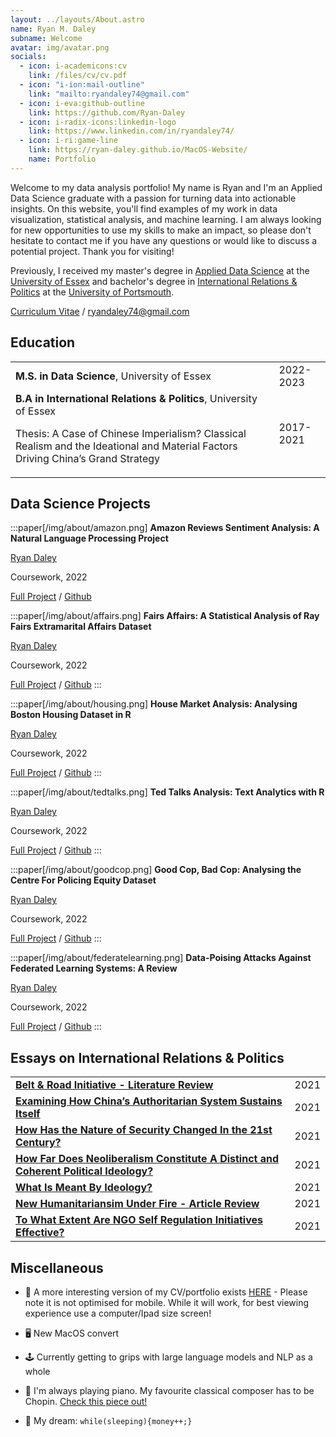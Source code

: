 ```yaml
---
layout: ../layouts/About.astro
name: Ryan M. Daley
subname: Welcome
avatar: img/avatar.png
socials:
  - icon: i-academicons:cv
    link: /files/cv/cv.pdf
  - icon: "i-ion:mail-outline"
    link: "mailto:ryandaley74@gmail.com"
  - icon: i-eva:github-outline
    link: https://github.com/Ryan-Daley
  - icon: i-radix-icons:linkedin-logo
    link: https://www.linkedin.com/in/ryandaley74/
  - icon: i-ri:game-line
    link: https://ryan-daley.github.io/MacOS-Website/
    name: Portfolio
---
```


Welcome to my data analysis portfolio! My name is Ryan and I'm an Applied Data Science graduate with a passion for turning data into actionable insights. On this website, you'll find examples of my work in data visualization, statistical analysis, and machine learning. I am always looking for new opportunities to use my skills to make an impact, so please don't hesitate to contact me if you have any questions or would like to discuss a potential project. Thank you for visiting!

Previously, I received my master's degree in [Applied Data Science](https://www.essex.ac.uk/courses/pg01389/1/msc-applied-data-science) at the [University of Essex](https://www.essex.ac.uk/) and bachelor's degree in [International Relations & Politics](https://www.port.ac.uk/study/courses/undergraduate/ba-hons-international-relations-and-politics) at the [University of Portsmouth](https://www.port.ac.uk/).

[Curriculum Vitae](/files/cv/cv.pdf) / ryandaley74@gmail.com


## Education

|                                                                                                                       |           |
| --------------------------------------------------------------------------------------------------------------------- | --------- |
| **M.S. in Data Science**, University of Essex                                                                           | 2022-2023 |
| **B.A in International Relations & Politics**, University of Essex <p>Thesis: A Case of Chinese Imperialism? Classical Realism and the Ideational and Material Factors Driving China’s Grand Strategy</p> | 2017-2021 |


## Data Science Projects

:::paper[/img/about/amazon.png]
**Amazon Reviews Sentiment Analysis: A Natural Language Processing Project**

<u>Ryan Daley</u>

Coursework, 2022

[Full Project](https://raw.githubusercontent.com/Ryan-Daley/Amazon-Reviews-Sentiment-Analysis/main/Amazon%20Reviews%20Sentiment%20Analysis.pdf) / [Github]()


:::paper[/img/about/affairs.png]
**Fairs Affairs: A Statistical Analysis of Ray Fairs Extramarital Affairs Dataset**

<u> Ryan Daley </u>

Coursework, 2022

[Full Project](https://raw.githubusercontent.com/Ryan-Daley/Extramarital-Affairs/main/A%20Statistical%20Analysis%20of%20Fair's%20Affairs.pdf) /
[Github](https://github.com/Ryan-Daley/Extramarital-Affairs)
:::

:::paper[/img/about/housing.png]
**House Market Analysis: Analysing Boston Housing Dataset in R**

<u>Ryan Daley </u>

Coursework, 2022

[Full Project](https://raw.githubusercontent.com/Ryan-Daley/House-Price-Determinants/main/Final%20Report.pdf) / [Github](https://github.com/Ryan-Daley/House-Price-Determinants)
:::

:::paper[/img/about/tedtalks.png]
**Ted Talks Analysis: Text Analytics with R**

<u>Ryan Daley</u>

Coursework, 2022

[Full Project](https://raw.githubusercontent.com/Ryan-Daley/Text-Analytics-With-R/main/MA331%20-%20Midterm%20Project.pdf) / [Github](https://github.com/Ryan-Daley/Text-Analytics-With-R)
:::

:::paper[/img/about/goodcop.png]
**Good Cop, Bad Cop: Analysing the Centre For Policing Equity Dataset**

<u>Ryan Daley</u>

Coursework, 2022

[Full Project](https://raw.githubusercontent.com/Ryan-Daley/Good-Cop-Bad-Cop/main/MA304%20-%20EDA%20of%20CPE%20data.pdf) / [Github](https://github.com/Ryan-Daley/Good-Cop-Bad-Cop)
:::

:::paper[/img/about/federatelearning.png]
**Data-Poising Attacks Against Federated Learning Systems: A Review**

<u>Ryan Daley</u>

Coursework, 2022

[Full Project](https://iopscience.iop.org/article/10.1088/1742-6596/1487/1/012016/pdf) / [Github]()
:::

## Essays on International Relations & Politics

|                                                                                                                                                             |           |
| ----------------------------------------------------------------------------------------------------------------------------------------------------------- | --------- |
| [**Belt & Road Initiative - Literature Review**](https://raw.githubusercontent.com/Ryan-Daley/IR-Essays/main/Belt%20%26%20Road%20Initiative%20Literature%20Review.pdf)                                                    | 2021 |
| [**Examining How China’s Authoritarian System Sustains Itself**](https://raw.githubusercontent.com/Ryan-Daley/IR-Essays/main/Autocracy%20%26%20Democracy%20-%20How%20Does%20Chinas%20Authoritarian%20System%20Sustain%20Itself.pdf)          | 2021|
| [**How Has the Nature of Security Changed In the 21st Century?**](https://raw.githubusercontent.com/Ryan-Daley/IR-Essays/main/21st%20Century%20Security%20Challenges%20-%20How%20Has%20the%20Nature%20of%20Security%20Changed%20In%20the%2021st%20Century.pdf)                                                                                                             | 2021 |
| [**How Far Does Neoliberalism Constitute A Distinct and Coherent Political Ideology?**](https://raw.githubusercontent.com/Ryan-Daley/IR-Essays/main/Ideology%20%26%20Politics%20-%20How%20far%20does%20neoliberalism%20constitute%20a%20distinct%20and%20coherent%20political%20ideology.pdf)                                                                                                           | 2021 |
| [**What Is Meant By Ideology?**](https://raw.githubusercontent.com/Ryan-Daley/IR-Essays/main/Ideology%20%26%20Politics%20-%20What%20Is%20Meant%20By%20Ideology%20-%20FINAL.pdf) | 2021 |
| [**New Humanitariansim Under Fire - Article Review**](https://raw.githubusercontent.com/Ryan-Daley/IR-Essays/main/NGOs%20%26%20Social%20Movements%20-%20Article%20Review.pdf)                                                     | 2021 |
| [**To What Extent Are NGO Self Regulation Initiatives Effective?**](https://raw.githubusercontent.com/Ryan-Daley/IR-Essays/main/NGOs%20%26%20Social%20Movements%20-%20To%20What%20Extent%20Are%20NGO%20Self-Regulation%20Initiatives%20Effective.pdf)  | 2021 |


## Miscellaneous

- 🚀 A more interesting version of my CV/portfolio exists [HERE](https://ryan-daley.github.io/MacOS-Website) - Please note it is not optimised for mobile. While it will work, for best viewing experience use a computer/Ipad size screen!

- 🖥 New MacOS convert

- 🕹️ Currently getting to grips with large language models and NLP as a whole

- 🎹 I'm always playing piano. My favourite classical composer has to be Chopin. [Check this piece out!](https://www.youtube.com/watch?v=pHlqEvAwdVc) 

- 🌭 My dream: `while(sleeping){money++;}`